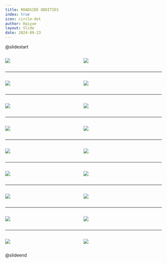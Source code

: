 ```yaml
---
title: ROADSIDE ODDITIES
index: true
icon: circle-dot
author: Haiyue
layout: Slide
date: 2024-09-23
---
```

 
@slidestart

<div style="display:flex">
<div style="flex:1">

![](https://raw.githubusercontent.com/yclord/reading/refs/heads/master/english/Level-L/ROADSIDE%20ODDITIES/001.webp)
</div>
<div style="flex:1">

![](https://raw.githubusercontent.com/yclord/reading/refs/heads/master/english/Level-L/ROADSIDE%20ODDITIES/002.webp)
</div>
</div>

---

<div style="display:flex">
<div style="flex:1">

![](https://raw.githubusercontent.com/yclord/reading/refs/heads/master/english/Level-L/ROADSIDE%20ODDITIES/003.webp)
</div>
<div style="flex:1">

![](https://raw.githubusercontent.com/yclord/reading/refs/heads/master/english/Level-L/ROADSIDE%20ODDITIES/004.webp)
</div>
</div>

---

<div style="display:flex">
<div style="flex:1">

![](https://raw.githubusercontent.com/yclord/reading/refs/heads/master/english/Level-L/ROADSIDE%20ODDITIES/005.webp)
</div>
<div style="flex:1">

![](https://raw.githubusercontent.com/yclord/reading/refs/heads/master/english/Level-L/ROADSIDE%20ODDITIES/006.webp)
</div>
</div>

---

<div style="display:flex">
<div style="flex:1">

![](https://raw.githubusercontent.com/yclord/reading/refs/heads/master/english/Level-L/ROADSIDE%20ODDITIES/007.webp)
</div>
<div style="flex:1">

![](https://raw.githubusercontent.com/yclord/reading/refs/heads/master/english/Level-L/ROADSIDE%20ODDITIES/008.webp)
</div>
</div>

---

<div style="display:flex">
<div style="flex:1">

![](https://raw.githubusercontent.com/yclord/reading/refs/heads/master/english/Level-L/ROADSIDE%20ODDITIES/009.webp)
</div>
<div style="flex:1">

![](https://raw.githubusercontent.com/yclord/reading/refs/heads/master/english/Level-L/ROADSIDE%20ODDITIES/010.webp)
</div>
</div>

---

<div style="display:flex">
<div style="flex:1">

![](https://raw.githubusercontent.com/yclord/reading/refs/heads/master/english/Level-L/ROADSIDE%20ODDITIES/011.webp)
</div>
<div style="flex:1">

![](https://raw.githubusercontent.com/yclord/reading/refs/heads/master/english/Level-L/ROADSIDE%20ODDITIES/012.webp)
</div>
</div>

---

<div style="display:flex">
<div style="flex:1">

![](https://raw.githubusercontent.com/yclord/reading/refs/heads/master/english/Level-L/ROADSIDE%20ODDITIES/013.webp)
</div>
<div style="flex:1">

![](https://raw.githubusercontent.com/yclord/reading/refs/heads/master/english/Level-L/ROADSIDE%20ODDITIES/014.webp)
</div>
</div>

---

<div style="display:flex">
<div style="flex:1">

![](https://raw.githubusercontent.com/yclord/reading/refs/heads/master/english/Level-L/ROADSIDE%20ODDITIES/015.webp)
</div>
<div style="flex:1">

![](https://raw.githubusercontent.com/yclord/reading/refs/heads/master/english/Level-L/ROADSIDE%20ODDITIES/016.webp)
</div>
</div>

---

<div style="display:flex">
<div style="flex:1">

![](https://raw.githubusercontent.com/yclord/reading/refs/heads/master/english/Level-L/ROADSIDE%20ODDITIES/017.webp)
</div>
<div style="flex:1">

![](https://raw.githubusercontent.com/yclord/reading/refs/heads/master/english/Level-L/ROADSIDE%20ODDITIES/018.webp)
</div>
</div>

@slideend